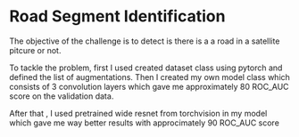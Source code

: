 # Road Segment Identification
The objective of the challenge is to detect is there is a a road in a satellite pitcure or not.

To tackle the problem, first I used created dataset class using pytorch and defined the list of augmentations. Then I created my own model class which consists of 3 convolution layers which gave me approximately 80 ROC_AUC score on the validation data. 

After that , I used pretrained wide resnet from torchvision in my model which gave me way better results with approcimately 90 ROC_AUC score
